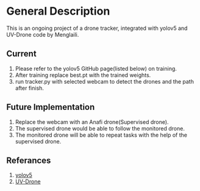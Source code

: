 # General Description

This is an ongoing project of a drone tracker, integrated with yolov5 and UV-Drone code by Menglaili.
 

## Current

1. Please refer to the yolov5 GitHub page(listed below) on training.
2. After training replace best.pt with the trained weights.
3. run tracker.py with selected webcam to detect the drones and the path after finish.

## Future Implementation
1. Replace the webcam with an Anafi drone(Supervised drone). 
2. The supervised drone would be able to follow the monitored drone. 
3. The monitored drone will be able to repeat tasks with the help of the supervised drone.


## Referances
1. [yolov5](https://choosealicense.com/licenses/mit/)
2. [UV-Drone](https://github.com/menglaili/UV-Drone)
